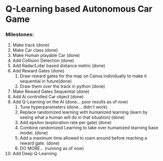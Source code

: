 # Q-Learning based Autonomous Car Game

### Milestones:

1. Make track (done)
2. Make Car class (done)
3. Make Human playable Car (done)
4. Add Collision Detection (done)
5. Add Radar/Lidar based distance metric (done)
6. Add Reward Gates (done)
	1. Draw reward gates for the map on Canva individually to make it sequential in future(done)
	2. Draw them over the track in python (done)
7. Make Reward Gates Sequential (done)
8. Add Ai controlled Car object (done)
9. Add Q-Learning on the AI (done... poor results as of now)
	1. Tune hyperparameters (done... didn't work)
	2. Replace randomized learning with humanized learning (learn by seeing what a human will do in that situation) (done)
	3. Add epsilon (exploration rate per gate) (done)
	4. Combine randomized Learning to take over humanized learning base model. (done)
	5. Add a maximum time allowed to roam around before reaching a reward gate. (done)
	3. DO MORE... (running as of now)
10. Add Deep Q-Learning